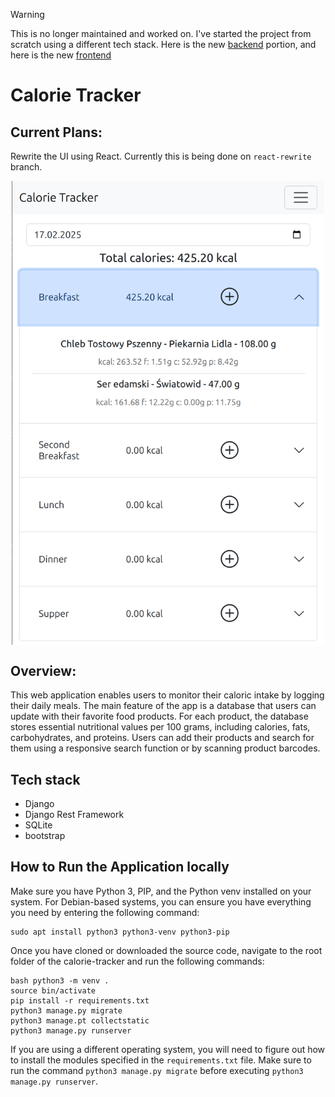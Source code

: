 >[!WARNING]
>This is no longer maintained and worked on. I've started the project from scratch using a different tech stack. Here is the new [backend](https://github.com/rmysliwczyk/calorie-tracker-backend) portion, and here is the new [frontend](https://github.com/rmysliwczyk/calorie-tracker-frontend)
# Calorie Tracker
## Current Plans:
Rewrite the UI using React. Currently this is being done on `react-rewrite` branch.

<picture>
    <img src="image.png" style="max-width: 500px; display: block; margin: auto;">
</picture>

## Overview:
This web application enables users to monitor their caloric intake by logging their daily meals. The main feature of the app is a database that users can update with their favorite food products. For each product, the database stores essential nutritional values per 100 grams, including calories, fats, carbohydrates, and proteins. Users can add their products and search for them using a responsive search function or by scanning product barcodes.

## Tech stack
- Django
- Django Rest Framework
- SQLite
- bootstrap

## How to Run the Application locally
Make sure you have Python 3, PIP, and the Python venv installed on your system. For Debian-based systems, you can ensure you have everything you need by entering the following command:
```
sudo apt install python3 python3-venv python3-pip 
``` 
Once you have cloned or downloaded the source code, navigate to the root folder of the calorie-tracker and run the following commands: 
```
bash python3 -m venv .
source bin/activate
pip install -r requirements.txt
python3 manage.py migrate
python3 manage.pt collectstatic
python3 manage.py runserver 
``` 
If you are using a different operating system, you will need to figure out how to install the modules specified in the `requirements.txt` file. Make sure to run the command `python3 manage.py migrate` before executing `python3 manage.py runserver`.

